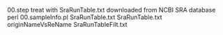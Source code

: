 00.step treat with SraRunTable.txt downloaded from NCBI SRA database
perl 00.sampleInfo.pl SraRunTable.txt SraRunTable.txt originNameVsReName SraRunTableFilt.txt
